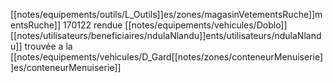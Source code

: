 [[notes/equipements/outils/L_Outils]]es/zones/magasinVetementsRuche]]mentsRuche]] 170122 rendue [[notes/equipements/vehicules/Doblo]] [[notes/utilisateurs/beneficiaires/ndulaNlandu]]ents/utilisateurs/ndulaNlandu]]
 trouvée a la [[notes/equipements/vehicules/D_Gard[[notes/zones/conteneurMenuiserie]]es/conteneurMenuiserie]]